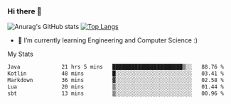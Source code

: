 ### Hi there 👋

![Anurag's GitHub stats](https://github-readme-stats.vercel.app/api?username=MatteoIorio11&show_icons=true&theme=dark) 
[![Top Langs](https://github-readme-stats.vercel.app/api/top-langs/?username=MatteoIorio11&theme=dark)](https://github.com/MatteoIorio11/github-readme-stats)

- 🌱 I’m currently learning Engineering and Computer Science :)

<!--
**MatteoIorio11/MatteoIorio11** is a ✨ _special_ ✨ repository because its `README.md` (this file) appears on your GitHub profile.

Here are some ideas to get you started:

- 🔭 I’m currently working on ...
- 🌱 I’m currently learning ...
- 👯 I’m looking to collaborate on ...
- 🤔 I’m looking for help with ...
- 💬 Ask me about ...
- 📫 How to reach me: ...
- 😄 Pronouns: ...
- ⚡ Fun fact: ...
-->
My Stats
<!--START_SECTION:waka-->

```txt
Java             21 hrs 5 mins   ██████████████████████▒░░   88.76 %
Kotlin           48 mins         █░░░░░░░░░░░░░░░░░░░░░░░░   03.41 %
Markdown         36 mins         ▓░░░░░░░░░░░░░░░░░░░░░░░░   02.58 %
Lua              20 mins         ▒░░░░░░░░░░░░░░░░░░░░░░░░   01.44 %
sbt              13 mins         ▒░░░░░░░░░░░░░░░░░░░░░░░░   00.96 %
```

<!--END_SECTION:waka-->
